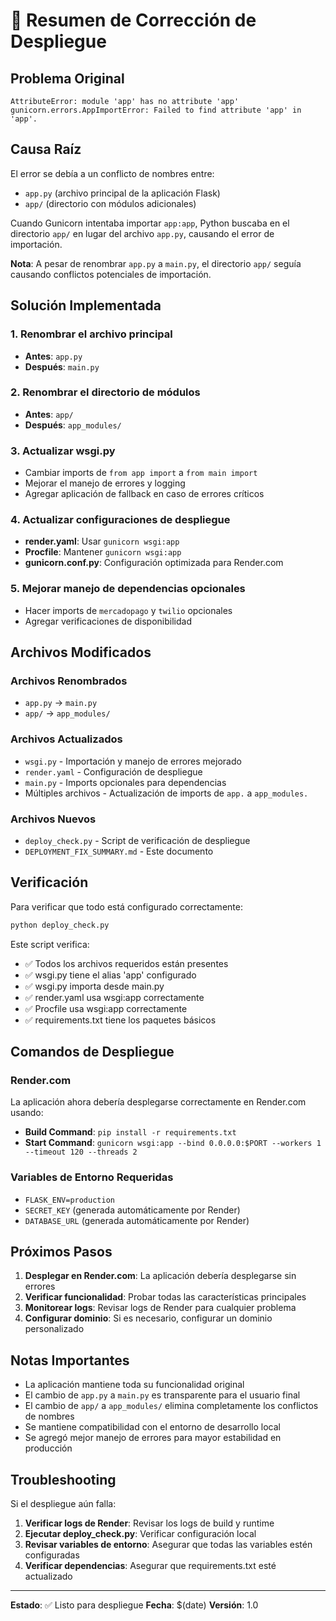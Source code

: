 # 🔧 Resumen de Corrección de Despliegue

## Problema Original
```
AttributeError: module 'app' has no attribute 'app'
gunicorn.errors.AppImportError: Failed to find attribute 'app' in 'app'.
```

## Causa Raíz
El error se debía a un conflicto de nombres entre:
- `app.py` (archivo principal de la aplicación Flask)
- `app/` (directorio con módulos adicionales)

Cuando Gunicorn intentaba importar `app:app`, Python buscaba en el directorio `app/` en lugar del archivo `app.py`, causando el error de importación.

**Nota**: A pesar de renombrar `app.py` a `main.py`, el directorio `app/` seguía causando conflictos potenciales de importación.

## Solución Implementada

### 1. Renombrar el archivo principal
- **Antes**: `app.py`
- **Después**: `main.py`

### 2. Renombrar el directorio de módulos
- **Antes**: `app/`
- **Después**: `app_modules/`

### 3. Actualizar wsgi.py
- Cambiar imports de `from app import` a `from main import`
- Mejorar el manejo de errores y logging
- Agregar aplicación de fallback en caso de errores críticos

### 4. Actualizar configuraciones de despliegue
- **render.yaml**: Usar `gunicorn wsgi:app`
- **Procfile**: Mantener `gunicorn wsgi:app`
- **gunicorn.conf.py**: Configuración optimizada para Render.com

### 5. Mejorar manejo de dependencias opcionales
- Hacer imports de `mercadopago` y `twilio` opcionales
- Agregar verificaciones de disponibilidad

## Archivos Modificados

### Archivos Renombrados
- `app.py` → `main.py`
- `app/` → `app_modules/`

### Archivos Actualizados
- `wsgi.py` - Importación y manejo de errores mejorado
- `render.yaml` - Configuración de despliegue
- `main.py` - Imports opcionales para dependencias
- Múltiples archivos - Actualización de imports de `app.` a `app_modules.`

### Archivos Nuevos
- `deploy_check.py` - Script de verificación de despliegue
- `DEPLOYMENT_FIX_SUMMARY.md` - Este documento

## Verificación

Para verificar que todo está configurado correctamente:

```bash
python deploy_check.py
```

Este script verifica:
- ✅ Todos los archivos requeridos están presentes
- ✅ wsgi.py tiene el alias 'app' configurado
- ✅ wsgi.py importa desde main.py
- ✅ render.yaml usa wsgi:app correctamente
- ✅ Procfile usa wsgi:app correctamente
- ✅ requirements.txt tiene los paquetes básicos

## Comandos de Despliegue

### Render.com
La aplicación ahora debería desplegarse correctamente en Render.com usando:
- **Build Command**: `pip install -r requirements.txt`
- **Start Command**: `gunicorn wsgi:app --bind 0.0.0.0:$PORT --workers 1 --timeout 120 --threads 2`

### Variables de Entorno Requeridas
- `FLASK_ENV=production`
- `SECRET_KEY` (generada automáticamente por Render)
- `DATABASE_URL` (generada automáticamente por Render)

## Próximos Pasos

1. **Desplegar en Render.com**: La aplicación debería desplegarse sin errores
2. **Verificar funcionalidad**: Probar todas las características principales
3. **Monitorear logs**: Revisar logs de Render para cualquier problema
4. **Configurar dominio**: Si es necesario, configurar un dominio personalizado

## Notas Importantes

- La aplicación mantiene toda su funcionalidad original
- El cambio de `app.py` a `main.py` es transparente para el usuario final
- El cambio de `app/` a `app_modules/` elimina completamente los conflictos de nombres
- Se mantiene compatibilidad con el entorno de desarrollo local
- Se agregó mejor manejo de errores para mayor estabilidad en producción

## Troubleshooting

Si el despliegue aún falla:

1. **Verificar logs de Render**: Revisar los logs de build y runtime
2. **Ejecutar deploy_check.py**: Verificar configuración local
3. **Revisar variables de entorno**: Asegurar que todas las variables estén configuradas
4. **Verificar dependencias**: Asegurar que requirements.txt esté actualizado

---

**Estado**: ✅ Listo para despliegue
**Fecha**: $(date)
**Versión**: 1.0
